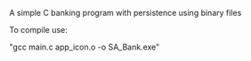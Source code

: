 A simple C banking program with persistence using binary files

To compile use:

"gcc main.c app_icon.o -o SA_Bank.exe"
